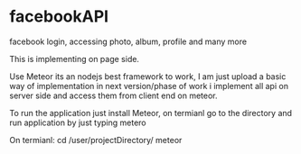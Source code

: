 # facebookAPI
facebook login, accessing photo, album, profile and many more

This is implementing on page side.

Use Meteor its an nodejs best framework to work, I am just upload a basic way of implementation in next version/phase of work i implement all api on server side and access them from client end on meteor.

To run the application just install Meteor, on termianl go to the directory and run application by just typing metero

On termianl:
 cd /user/projectDirectory/
 meteor
